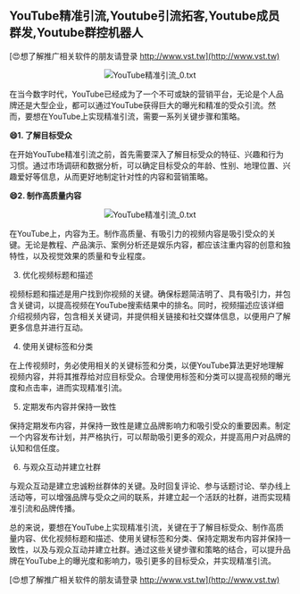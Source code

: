 ## **YouTube精准引流,Youtube引流拓客,Youtube成员群发,Youtube群控机器人**

[😍想了解推广相关软件的朋友请登录 http://www.vst.tw](http://www.vst.tw)

 <center><img src="https://vst.tw/MP4/tuiguang/png/1.png" alt="YouTube精准引流_0.txt"></center>

在当今数字时代，YouTube已经成为了一个不可或缺的营销平台，无论是个人品牌还是大型企业，都可以通过YouTube获得巨大的曝光和精准的受众引流。然而，要想在YouTube上实现精准引流，需要一系列关键步骤和策略。

**😄1. 了解目标受众**

在开始YouTube精准引流之前，首先需要深入了解目标受众的特征、兴趣和行为习惯。通过市场调研和数据分析，可以确定目标受众的年龄、性别、地理位置、兴趣爱好等信息，从而更好地制定针对性的内容和营销策略。

**😄2. 制作高质量内容**

 <center><img src="https://vst.tw/MP4/tuiguang/png/0.png" alt="YouTube精准引流_0.txt"></center>

在YouTube上，内容为王。制作高质量、有吸引力的视频内容是吸引受众的关键。无论是教程、产品演示、案例分析还是娱乐内容，都应该注重内容的创意和独特性，以及视觉效果的质量和专业程度。

3. 优化视频标题和描述

视频标题和描述是用户找到你视频的关键。确保标题简洁明了、具有吸引力，并包含关键词，以提高视频在YouTube搜索结果中的排名。同时，视频描述应该详细介绍视频内容，包含相关关键词，并提供相关链接和社交媒体信息，以便用户了解更多信息并进行互动。

4. 使用关键标签和分类

在上传视频时，务必使用相关的关键标签和分类，以便YouTube算法更好地理解视频内容，并将其推荐给对应目标受众。合理使用标签和分类可以提高视频的曝光度和点击率，进而实现精准引流。

5. 定期发布内容并保持一致性

保持定期发布内容，并保持一致性是建立品牌影响力和吸引受众的重要因素。制定一个内容发布计划，并严格执行，可以帮助吸引更多的观众，并提高用户对品牌的认知和信任度。

6. 与观众互动并建立社群

与观众互动是建立忠诚粉丝群体的关键。及时回复评论、参与话题讨论、举办线上活动等，可以增强品牌与受众之间的联系，并建立起一个活跃的社群，进而实现精准引流和品牌传播。

总的来说，要想在YouTube上实现精准引流，关键在于了解目标受众、制作高质量内容、优化视频标题和描述、使用关键标签和分类、保持定期发布内容并保持一致性，以及与观众互动并建立社群。通过这些关键步骤和策略的结合，可以提升品牌在YouTube上的曝光度和影响力，吸引更多的目标受众，并实现精准引流。

[😍想了解推广相关软件的朋友请登录 http://www.vst.tw](http://www.vst.tw)



